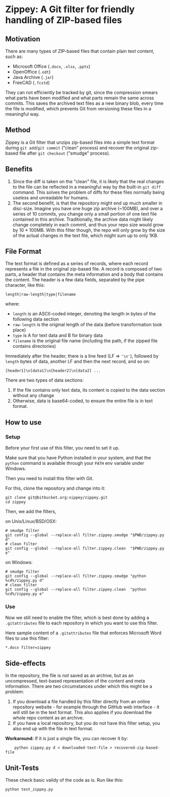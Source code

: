 # Zippey: A Git filter for friendly handling of ZIP-based files

## Motivation

There are many types of ZIP-based files that contain plain text content,
such as:

* Microsoft Office
  (`.docx`, `.xlsx`, `.pptx`)
* OpenOffice
  (`.odt`)
* Java Archive
  (`.jar`)
* FreeCAD
  (`.fcstd`)

They can not efficiently be tracked by git,
since the compression smears what parts have been modified
and what parts remain the same across commits.
This saves the archived text files as a new binary blob,
every time the file is modified,
which prevents Git from versioning these files in a meaningful way.

## Method

Zippey is a Git filter that unzips zip-based files
into a simple text format during `git add`/`git commit` ("clean" process)
and recover the original zip-based file after `git checkout` ("smudge" process).

## Benefits

1. Since the diff is taken on the "clean" file,
it is likely that the real changes to the file can be reflected in a meaningful way
by the built-in `git diff` command.
This solves the problem of diffs for these files
normally being useless and unreadable for humans.
2. The second benefit, is that the repository might end up much smaller in disc-size.
Imagine you have one huge zip archive (~100MB), and over a series of 10 commits,
you change only a small portion of one text file contained in this archive.
Traditionally, the archive data might likely change completely in each commit,
and thus your repo size would grow by 10 * 100MB.
With this filter though, the repo will only grow by the size of the actual changes
in the text file, which might sum up to only 1KB.

## File Format

The text format is defined as a series of records, where each record represents
a file in the original zip-based file. A record is composed of two parts, a
header that contains the meta information and a body that contains the content.
The header is a few data fields, separated by the pipe character, like this:

    length|raw-length|type|filename

where:

* `length` is an ASCII-coded integer,
  denoting the length in bytes of the following data section
* `raw-length` is the original length of the data
  (before transformation took place)
* `type` is A for text data and B for binary data
* `filename` is the original file name
  (including the path, if the zipped file contains directories)

Immediately after the header, there is a line feed (LF => `'\n'`),
followed by `length` bytes of data,
another LF and then the next record,
and so on:

    [header1]\n[data1]\n[header2]\n[data2] ...

There are two types of data sections:

1. If the file contains only text data,
   its content is copied to the data section without any change
2. Otherwise, data is base64-coded,
   to ensure the entire file is in text format.

## How to use

### Setup

Before your first use of this filter,
you need to set it up.

Make sure that you have Python installed in your system,
and that the `python` command is available through your `PATH` env variable under Windows.

Then you need to install this filter with Git.

For this, clone the repository and change into it:

    git clone git@bitbucket.org:sippey/zippey.git
    cd zippey

Then, we add the filters,

on Unix/Linux/BSD/OSX:

    # smudge filter
    git config --global --replace-all filter.zippey.smudge "$PWD/zippey.py d"
    # clean filter
    git config --global --replace-all filter.zippey.clean  "$PWD/zippey.py e"

on Windows:

    # smudge filter
    git config --global --replace-all filter.zippey.smudge "python %cd%/zippey.py d"
    # clean filter
    git config --global --replace-all filter.zippey.clean  "python %cd%/zippey.py e"

### Use

Now we still need to enable the filter,
which is best done by adding a `.gitattributes` file to each repository
in which you want to use this filter.

Here sample content of a `.gitattributes` file
that enforces Microsoft Word files to use this filter:

    *.docx filter=zippey

## Side-effects

In the repository, the file is _not_ saved as an archive,
but as an uncompressed,
text-based representation of the content and meta information.
There are two circumstances under which this might be a problem:

1. If you download a file handled by this filter
  directly from an online repository website -
  for example through the GitHub web interface -
  it will still be in the text format.
  This also applies if you download the whole repo content
  as an archive.
2. If you have a local repository,
  but you do not have this filter setup,
  you also end up with the file in text format.

__Workaround:__ If it is just a single file, you can recover it by:

        python zippey.py d < downloaded-text-file > recovered-zip-based-file

## Unit-Tests

These check basic validy of the code as is.
Run like this:

    python test_zippey.py

